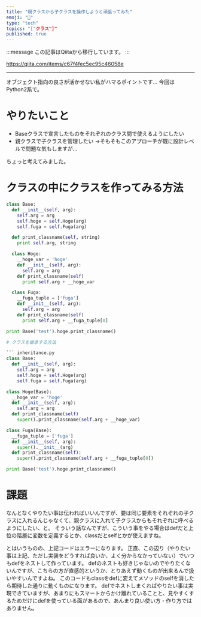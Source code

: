 ```yaml
---
title: "親クラスから子クラスを操作しようと頑張ってみた"
emoji: "📝"
type: "tech"
topics: "["クラス"]"
published: true
---
```


:::message
この記事はQiitaから移行しています。
:::

https://qiita.com/items/c67f4fec5ec95c46058e

---

オブジェクト指向の良さが活かせない私がハマるポイントです…
今回はPython2系で。

# やりたいこと
- Baseクラスで宣言したものをそれぞれのクラス間で使えるようにしたい
- 親クラスで子クラスを管理したい
→そもそもこのアプローチが既に設計レベルで問題な気もしますが…

ちょっと考えてみました。

# クラスの中にクラスを作ってみる方法

``` inbound_class.py
class Base:
  def __init__(self, arg):
    self.arg = arg
    self.hoge = self.Hoge(arg)
    self.fuga = self.Fuga(arg)

  def print_classname(self, string)
    print self.arg, string

  class Hoge:
    __hoge_var = 'hoge'
    def __init__(self, arg):
      self.arg = arg
    def print_classname(self)
      print self.arg + __hoge_var

  class Fuga:
    __fuga_tuple = ['fuga']
    def __init__(self, arg):
      self.arg = arg
    def print_classname(self)
      print self.arg + __fuga_tuple[0]

print Base('test').hoge.print_classname()

# クラスを継承する方法

``` inheritance.py
class Base:
  def __init__(self, arg):
    self.arg = arg
    self.hoge = self.Hoge(arg)
    self.fuga = self.Fuga(arg)

class Hoge(Base):
  __hoge_var = 'hoge'
  def __init__(self, arg):
    self.arg = arg
  def print_classname(self)
    super().print_classname(self.arg + __hoge_var)

class Fuga(Base):
  __fuga_tuple = ['fuga']
  def __init__(self, arg):
    super().__init__(arg)
  def print_classname(self):
    super().print_classname(self.arg + __fuga_tuple[0])

print Base('test').hoge.print_classname()
```

# 課題
なんとなくやりたい事は伝わればいいんですが、要は同じ要素をそれぞれの子クラスに入れるんじゃなくて、親クラスに入れて子クラスからもそれぞれに呼べるようにしたい、と。
そういう話なんですが、こういう事をやる場合はdefだと上位の階層に変数を定義するとか、classだとselfとかが使えますね。

とはいうものの、上記コードはエラーになります。
正直、この辺り（やりたい事は上記、ただし実装をどうすれば良いか、よく分からなかっていない）でいつもdefをネストして作っています。
defのネストも好きじゃないのでやりたくないんですが、こちらの方が直感的というか、とりあえず動くものが出来るんで扱いやすいんですよね。
このコードもclassをdefに変えてメソッドのselfを消したら期待した通りに動くものになります。
defでネストしまくればやりたい事は実現できていますが、あまりにもスマートからかけ離れていることと、見やすくするためだけにdefを使っている面があるので、あんまり良い使い方・作り方ではありません。

